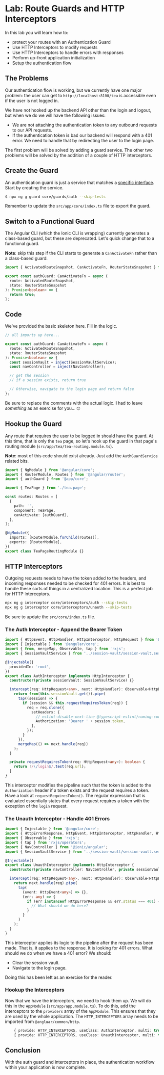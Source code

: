 # Lab: Route Guards and HTTP Interceptors

In this lab you will learn how to:

- protect your routes with an Authentication Guard
- Use HTTP Interceptors to modify requests
- Use HTTP Interceptors to handle errors with responses
- Perform up-front application initialization
- Setup the authentication flow

## The Problems

Our authentication flow is working, but we currently have one major problem: the user can get to `http://localhost:8100/tea` is accessible even if the user is not logged in.

We have not hooked up the backend API other than the login and logout, but when we do we will have the following issues:

- We are not attaching the authentication token to any outbound requests to our API requests.
- If the authentication token is bad our backend will respond with a 401 error. We need to handle that by redirecting the user to the login page.

The first problem will be solved by adding a guard service. The other two problems will be solved by the addition of a couple of HTTP interceptors.

## Create the Guard

An authentication guard is just a service that matches a <a href="https://angular.io/api/router/CanActivate" target="_blank">specific interface</a>. Start by creating the service.

```bash
$ npx ng g guard core/guards/auth --skip-tests
```

Remember to update the `src/app/core/index.ts` file to export the guard.

## Switch to a Functional Guard

The Angular CLI (which the Ionic CLI is wrapping) currently generates a class-based guard, but these are deprecated. Let's quick change that to a functional guard.

**Note:** skip this step if the CLI starts to generate a `CanActivateFn` rather than a class-based guard.

```typescript
import { ActivatedRouteSnapshot, CanActivateFn, RouterStateSnapshot } from '@angular/router';

export const authGuard: CanActivateFn = async (
  route: ActivatedRouteSnapshot,
  state: RouterStateSnapshot
): Promise<boolean> => {
  return true;
};
```

## Code

We've provided the basic skeleton here. Fill in the logic.

```typescript
// all imports up here...

export const authGuard: CanActivateFn = async (
  route: ActivatedRouteSnapshot,
  state: RouterStateSnapshot
): Promise<boolean> => {
  const sessionVault = inject(SessionVaultService);
  const navController = inject(NavController);

  // get the session
  // if a session exists, return true

  // Otherwise, navigate to the login page and return false
};
```

Be sure to replace the comments with the actual logic. I had to leave _something_ as an exercise for you... 🤓

## Hookup the Guard

Any route that requires the user to be logged in should have the guard. At this time, that is only the `tea` page, so let's hook up the guard in that page's routing module (`src/app/tea/tea-routing.module.ts`).

**Note:** most of this code should exist already. Just add the `AuthGuardService` related bits.

```typescript
import { NgModule } from '@angular/core';
import { RouterModule, Routes } from '@angular/router';
import { authGuard } from '@app/core';

import { TeaPage } from './tea.page';

const routes: Routes = [
  {
    path: '',
    component: TeaPage,
    canActivate: [authGuard],
  },
];

@NgModule({
  imports: [RouterModule.forChild(routes)],
  exports: [RouterModule],
})
export class TeaPageRoutingModule {}
```

## HTTP Interceptors

Outgoing requests needs to have the token added to the headers, and incoming responses needed to be checked for 401 errors. It is best to handle these sorts of things in a centralized location. This is a perfect job for HTTP Interceptors.

```bash
npx ng g interceptor core/interceptors/auth --skip-tests
npx ng g interceptor core/interceptors/unauth --skip-tests
```

Be sure to update the `src/core/index.ts` file.

### The Auth Interceptor - Append the Bearer Token

```typescript
import { HttpEvent, HttpHandler, HttpInterceptor, HttpRequest } from '@angular/common/http';
import { Injectable } from '@angular/core';
import { from, mergeMap, Observable, tap } from 'rxjs';
import { SessionVaultService } from '../session-vault/session-vault.service';

@Injectable({
  providedIn: 'root',
})
export class AuthInterceptor implements HttpInterceptor {
  constructor(private sessionVault: SessionVaultService) {}

  intercept(req: HttpRequest<any>, next: HttpHandler): Observable<HttpEvent<any>> {
    return from(this.sessionVault.get()).pipe(
      tap((session) => {
        if (session && this.requestRequiresToken(req)) {
          req = req.clone({
            setHeaders: {
              // eslint-disable-next-line @typescript-eslint/naming-convention
              Authorization: 'Bearer ' + session.token,
            },
          });
        }
      }),
      mergeMap(() => next.handle(req))
    );
  }

  private requestRequiresToken(req: HttpRequest<any>): boolean {
    return !/\/login$/.test(req.url);
  }
}
```

This interceptor modifies the pipeline such that the token is added to the `Authorization` header if a token exists and the request requires a token. Have a look at `requestRequiresToken()`. The regular expression that is evaluated essentially states that every request requires a token with the exception of the `login` request.

### The Unauth Interceptor - Handle 401 Errors

```typescript
import { Injectable } from '@angular/core';
import { HttpErrorResponse, HttpEvent, HttpInterceptor, HttpHandler, HttpRequest } from '@angular/common/http';
import { Observable } from 'rxjs';
import { tap } from 'rxjs/operators';
import { NavController } from '@ionic/angular';
import { SessionVaultService } from '../session-vault/session-vault.service';

@Injectable()
export class UnauthInterceptor implements HttpInterceptor {
  constructor(private navController: NavController, private sessionVault: SessionVaultService) {}

  intercept(req: HttpRequest<any>, next: HttpHandler): Observable<HttpEvent<any>> {
    return next.handle(req).pipe(
      tap(
        (event: HttpEvent<any>) => {},
        (err: any) => {
          if (err instanceof HttpErrorResponse && err.status === 401) {
            // What should we do here?
          }
        }
      )
    );
  }
}
```

This interceptor applies its logic to the pipeline after the request has been made. That is, it applies to the response. It is looking for 401 errors. What should we do when we have a 401 error? We should:

- Clear the session vault.
- Navigate to the login page.

Doing this has been left as an exercise for the reader.

### Hookup the Interceptors

Now that we have the interceptors, we need to hook them up. We will do this in the `AppModule` (`src/app/app.module.ts`). To do this, add the interceptors to the `providers` array of the `AppModule`. This ensures that they are used by the whole application. The `HTTP_INTERCEPTORS` array needs to be imported from `@angluar/common/http`.

```typescript
    { provide: HTTP_INTERCEPTORS, useClass: AuthInterceptor, multi: true },
    { provide: HTTP_INTERCEPTORS, useClass: UnauthInterceptor, multi: true },
```

## Conclusion

With the auth guard and interceptors in place, the authentication workflow within your application is now complete.
